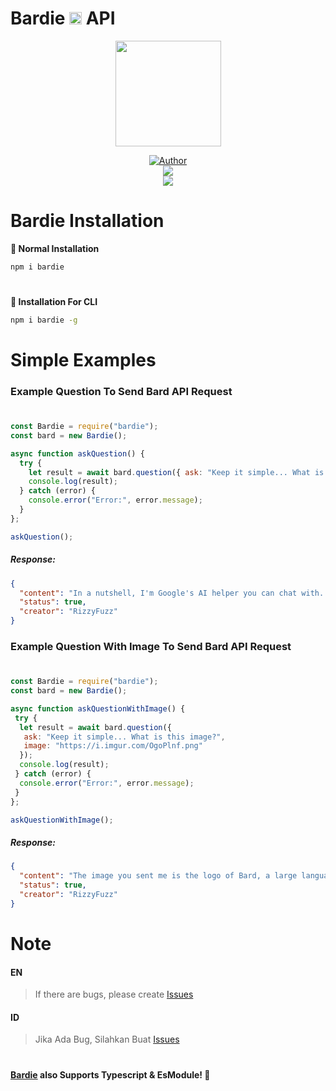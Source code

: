 # Bardie <a href="https://bard.rizzy.eu.org"><img src="https://camo.githubusercontent.com/adb54264fe2ad5067d07d0752fc32600b4e6250073b01ce8c386575b431e3f06/68747470733a2f2f7777772e677374617469632e636f6d2f6c616d64612f696d616765732f66617669636f6e5f76315f31353031363063646466663766323934636533302e737667" height="20px"></a> API

<p align="center">
  <a target="_blank" href="https://bard.rizzy.eu.org">
    <img src="https://www.gstatic.com/lamda/images/favicon_v1_70c80ffdf27202fd2e84f.png" alt="" width="169" />
  </a>
</p>

<p align="center">
  <a target="_blank" href="https://github.com/rizzlogy">
    <img title="Author" src="https://img.shields.io/badge/Author-RizzyFuzz-blue.svg?style=for-the-badge&logo=github" />
  </a>
  <br>
  <a target="_blank" href="https:////npmjs.com/bardie">
    <img src="https://img.shields.io/npm/dw/bardie?color=blue&label=Downloads&logo=npm&style=flat">
  </a>
  <br>
  <a target="_blank" href="https://www.npmjs.com/package/bardie?activeTab=versions">
    <img src="https://img.shields.io/npm/v/bardie?color=green&label=version&logo=npm&style=social">
  </a>
</p>

# Bardie Installation

**📂 Normal Installation**

```bash
npm i bardie
```

#

**🔲 Installation For CLI**

```bash
npm i bardie -g
```

# Simple Examples

### **Example Question To Send Bard API Request**

#

```js
const Bardie = require("bardie");
const bard = new Bardie();

async function askQuestion() {
  try {
    let result = await bard.question({ ask: "Keep it simple... What is Google Bard?" });
    console.log(result);
  } catch (error) {
    console.error("Error:", error.message);
  }
};

askQuestion();
```

##### Response:

```json
{
  "content": "In a nutshell, I'm Google's AI helper you can chat with. I can answer your questions, generate creative text formats, and help you with various tasks in a simple and informative way. Think of me as a friendly AI companion ready to assist you anytime!",
  "status": true,
  "creator": "RizzyFuzz"
}
```

### **Example Question With Image To Send Bard API Request**

#

```js
const Bardie = require("bardie");
const bard = new Bardie();

async function askQuestionWithImage() {
 try {
  let result = await bard.question({
   ask: "Keep it simple... What is this image?",
   image: "https://i.imgur.com/OgoPlnf.png"
  });
  console.log(result);
 } catch (error) {
  console.error("Error:", error.message);
 }
};

askQuestionWithImage();
```

##### Response:

```json
{
  "content": "The image you sent me is the logo of Bard, a large language model chatbot developed by Google AI. The logo consists of two colorful stars, one in red and orange and the other in blue and green, on a gray background. The stars are meant to represent creativity and knowledge, while the gray background represents the real world. I hope this helps!",
  "status": true,
  "creator": "RizzyFuzz"
}
```

#

# Note

#### EN
> If there are bugs, please create [Issues](https://github.com/rizzlogy/bardie/issues/new)

#### ID
> Jika Ada Bug, Silahkan Buat [Issues](https://github.com/rizzlogy/bardie/issues/new)

#

**[Bardie](https://npmjs.com/bardie) also Supports Typescript & EsModule! 🥳**

